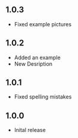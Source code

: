 ## 1.0.3
* Fixed example pictures

## 1.0.2
* Added an example
* New Desription

## 1.0.1
* Fixed spelling mistakes

## 1.0.0

* Inital release